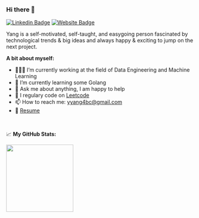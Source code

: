 ### Hi there 👋

[![Linkedin Badge](https://img.shields.io/badge/-LinkedIn-0e76a8?style=flat-square&logo=Linkedin&logoColor=white)](https://www.linkedin.com/in/yang-yang-105344aa/)
[![Website Badge](https://img.shields.io/badge/Website-3b5998?style=flat-square&logo=google-chrome&logoColor=white)](https://yanyang729.github.io/)

Yang is a self-motivated, self-taught, and easygoing person fascinated by technological trends & big ideas and always happy & exciting to jump on the next project.

**A bit about myself:**

- 👨🏻‍💻 I’m currently working at the field of Data Engineering and Machine Learning
- 🚀 I’m currently learning some Golang
- 💬 Ask me about anything, I am happy to help
- 📝 I regulary code on [Leetcode](https://leetcode.com/yangyang729/)
- 📫 How to reach me: yyang4bc@gmail.com
- 📝 [Resume](https://github.com/yanyang729/resume/blob/master/resume%20Yang%20Yang.pdf)

</br>

📈 **My GitHub Stats:**

<p>
  <img height="180em" src="https://github-readme-stats.vercel.app/api?username=yanyang729&show_icons=true&hide_border=true&&count_private=true&include_all_commits=true" />
</p>
